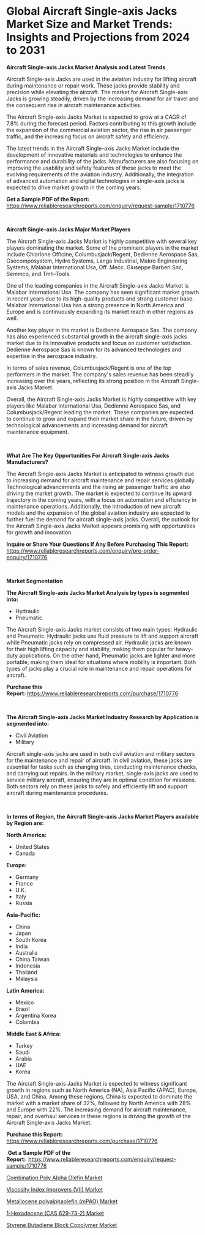 <p><h1>Global Aircraft Single-axis Jacks Market Size and Market Trends: Insights and Projections from 2024 to 2031</h1></p><p><strong>Aircraft Single-axis Jacks Market Analysis and Latest Trends</strong></p>
<p><p>Aircraft Single-axis Jacks are used in the aviation industry for lifting aircraft during maintenance or repair work. These jacks provide stability and precision while elevating the aircraft. The market for Aircraft Single-axis Jacks is growing steadily, driven by the increasing demand for air travel and the consequent rise in aircraft maintenance activities. </p><p>The Aircraft Single-axis Jacks Market is expected to grow at a CAGR of 7.8% during the forecast period. Factors contributing to this growth include the expansion of the commercial aviation sector, the rise in air passenger traffic, and the increasing focus on aircraft safety and efficiency. </p><p>The latest trends in the Aircraft Single-axis Jacks Market include the development of innovative materials and technologies to enhance the performance and durability of the jacks. Manufacturers are also focusing on improving the usability and safety features of these jacks to meet the evolving requirements of the aviation industry. Additionally, the integration of advanced automation and digital technologies in single-axis jacks is expected to drive market growth in the coming years.</p></p>
<p><strong>Get a Sample PDF of the Report:&nbsp;</strong> <a href="https://www.reliableresearchreports.com/enquiry/request-sample/1710776">https://www.reliableresearchreports.com/enquiry/request-sample/1710776</a></p>
<p>&nbsp;</p>
<p><strong>Aircraft Single-axis Jacks Major Market Players</strong></p>
<p><p>The Aircraft Single-axis Jacks Market is highly competitive with several key players dominating the market. Some of the prominent players in the market include Chiarlone Officine, Columbusjack/Regent, Dedienne Aerospace Sas, Gsecomposystem, Hydro Systems, Langa Industrial, Makro Engineering Systems, Malabar International Usa, Off. Mecc. Giuseppe Barberi Snc, Semmco, and Tmh-Tools.</p><p>One of the leading companies in the Aircraft Single-axis Jacks Market is Malabar International Usa. The company has seen significant market growth in recent years due to its high-quality products and strong customer base. Malabar International Usa has a strong presence in North America and Europe and is continuously expanding its market reach in other regions as well.</p><p>Another key player in the market is Dedienne Aerospace Sas. The company has also experienced substantial growth in the aircraft single-axis jacks market due to its innovative products and focus on customer satisfaction. Dedienne Aerospace Sas is known for its advanced technologies and expertise in the aerospace industry.</p><p>In terms of sales revenue, Columbusjack/Regent is one of the top performers in the market. The company's sales revenue has been steadily increasing over the years, reflecting its strong position in the Aircraft Single-axis Jacks Market.</p><p>Overall, the Aircraft Single-axis Jacks Market is highly competitive with key players like Malabar International Usa, Dedienne Aerospace Sas, and Columbusjack/Regent leading the market. These companies are expected to continue to grow and expand their market share in the future, driven by technological advancements and increasing demand for aircraft maintenance equipment.</p></p>
<p>&nbsp;</p>
<p><strong>What Are The Key Opportunities For Aircraft Single-axis Jacks Manufacturers?</strong></p>
<p><p>The Aircraft Single-axis Jacks Market is anticipated to witness growth due to increasing demand for aircraft maintenance and repair services globally. Technological advancements and the rising air passenger traffic are also driving the market growth. The market is expected to continue its upward trajectory in the coming years, with a focus on automation and efficiency in maintenance operations. Additionally, the introduction of new aircraft models and the expansion of the global aviation industry are expected to further fuel the demand for aircraft single-axis jacks. Overall, the outlook for the Aircraft Single-axis Jacks Market appears promising with opportunities for growth and innovation.</p></p>
<p><strong>Inquire or Share Your Questions If Any Before Purchasing This Report:</strong> <a href="https://www.reliableresearchreports.com/enquiry/pre-order-enquiry/1710776">https://www.reliableresearchreports.com/enquiry/pre-order-enquiry/1710776</a></p>
<p>&nbsp;</p>
<p><strong>Market Segmentation</strong></p>
<p><strong>The Aircraft Single-axis Jacks Market Analysis by types is segmented into:</strong></p>
<p><ul><li>Hydraulic</li><li>Pneumatic</li></ul></p>
<p><p>The Aircraft Single-axis Jacks market consists of two main types: Hydraulic and Pneumatic. Hydraulic jacks use fluid pressure to lift and support aircraft while Pneumatic jacks rely on compressed air. Hydraulic jacks are known for their high lifting capacity and stability, making them popular for heavy-duty applications. On the other hand, Pneumatic jacks are lighter and more portable, making them ideal for situations where mobility is important. Both types of jacks play a crucial role in maintenance and repair operations for aircraft.</p></p>
<p><strong>Purchase this Report:&nbsp;</strong><a href="https://www.reliableresearchreports.com/purchase/1710776">https://www.reliableresearchreports.com/purchase/1710776</a></p>
<p>&nbsp;</p>
<p><strong>The Aircraft Single-axis Jacks Market Industry Research by Application is segmented into:</strong></p>
<p><ul><li>Civil Aviation</li><li>Military</li></ul></p>
<p><p>Aircraft single-axis jacks are used in both civil aviation and military sectors for the maintenance and repair of aircraft. In civil aviation, these jacks are essential for tasks such as changing tires, conducting maintenance checks, and carrying out repairs. In the military market, single-axis jacks are used to service military aircraft, ensuring they are in optimal condition for missions. Both sectors rely on these jacks to safely and efficiently lift and support aircraft during maintenance procedures.</p></p>
<p>&nbsp;</p>
<p><strong>In terms of Region, the Aircraft Single-axis Jacks Market Players available by Region are:</strong></p>
<p>
    <p> <strong> North America: </strong>
        <ul>
            <li>United States</li>
            <li>Canada</li>
        </ul>
        </p> 
    <p> <strong> Europe: </strong>
        <ul>
            <li>Germany</li>
            <li>France</li>
            <li>U.K.</li>
            <li>Italy</li>
            <li>Russia</li>
        </ul>
        </p> 
    <p> <strong> Asia-Pacific: </strong>
        <ul>
            <li>China</li>
            <li>Japan</li>
            <li>South Korea</li>
            <li>India</li>
            <li>Australia</li>
            <li>China Taiwan</li>
            <li>Indonesia</li>
            <li>Thailand</li>
            <li>Malaysia</li>
        </ul>
        </p> 
    <p> <strong> Latin America: </strong>
        <ul>
            <li>Mexico</li>
            <li>Brazil</li>
            <li>Argentina Korea</li>
            <li>Colombia</li>
        </ul>
        </p> 
    <p> <strong> Middle East & Africa: </strong>
        <ul>
            <li>Turkey</li>
            <li>Saudi</li>
            <li>Arabia</li>
            <li>UAE</li>
            <li>Korea</li>
        </ul>
    </p>
    </p>
<p><p>The Aircraft Single-axis Jacks Market is expected to witness significant growth in regions such as North America (NA), Asia Pacific (APAC), Europe, USA, and China. Among these regions, China is expected to dominate the market with a market share of 32%, followed by North America with 28% and Europe with 22%. The increasing demand for aircraft maintenance, repair, and overhaul services in these regions is driving the growth of the Aircraft Single-axis Jacks Market.</p></p>
<p><strong>Purchase this Report: </strong><a href="https://www.reliableresearchreports.com/purchase/1710776">https://www.reliableresearchreports.com/purchase/1710776</a></p>
<p>&nbsp;<strong>Get a Sample PDF of the Report:&nbsp;&nbsp;</strong><a href="https://www.reliableresearchreports.com/enquiry/request-sample/1710776">https://www.reliableresearchreports.com/enquiry/request-sample/1710776</a></p>
<p><strong></strong></p>
<p><p><a href="https://github.com/dimitrishawkinswaynenp91rgz/Market-Research-Report-List-1/blob/main/combination-poly-alpha-olefin-market.md">Combination Poly Alpha Olefin Market</a></p><p><a href="https://github.com/changoleonlaverguenzanoexiste/Market-Research-Report-List-2/blob/main/viscosity-index-improvers-vii-market.md">Viscosity Index Improvers (VII) Market</a></p><p><a href="https://github.com/danielneavesallisons03mba/Market-Research-Report-List-1/blob/main/metallocene-polyalphaolefin-mpao-market.md">Metallocene polyalphaolefin (mPAO) Market</a></p><p><a href="https://github.com/tamvrosiya/Market-Research-Report-List-3/blob/main/1-hexadecene-cas-629-73-2-market.md">1-Hexadecene (CAS 629-73-2) Market</a></p><p><a href="https://github.com/pizolina/Market-Research-Report-List-3/blob/main/styrene-butadiene-block-copolymer-market.md">Styrene Butadiene Block Copolymer Market</a></p></p>
